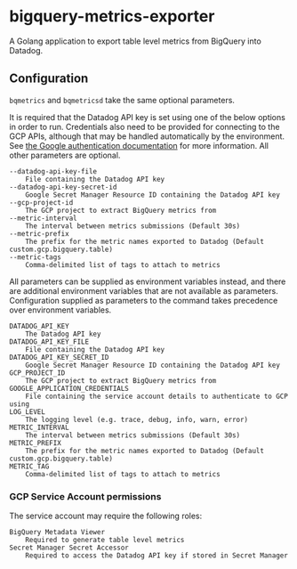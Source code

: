 # bigquery-metrics-exporter

A Golang application to export table level metrics from BigQuery into Datadog.

## Configuration
`bqmetrics` and `bqmetricsd` take the same optional parameters.

It is required that the Datadog API key is set using one of the below options
in order to run. Credentials also need to be provided for connecting to the
GCP APIs, although that may be handled automatically by the environment. See
[the Google authentication documentation](https://cloud.google.com/docs/authentication/production) 
for more information. All other parameters are optional.

```
--datadog-api-key-file
    File containing the Datadog API key
--datadog-api-key-secret-id
    Google Secret Manager Resource ID containing the Datadog API key
--gcp-project-id
    The GCP project to extract BigQuery metrics from
--metric-interval
    The interval between metrics submissions (Default 30s)
--metric-prefix
    The prefix for the metric names exported to Datadog (Default custom.gcp.bigquery.table)
--metric-tags
    Comma-delimited list of tags to attach to metrics
```

All parameters can be supplied as environment variables instead, and there
are additional environment variables that are not available as parameters.
Configuration supplied as parameters to the command takes precedence over
environment variables.

```
DATADOG_API_KEY
    The Datadog API key
DATADOG_API_KEY_FILE
    File containing the Datadog API key
DATADOG_API_KEY_SECRET_ID
    Google Secret Manager Resource ID containing the Datadog API key
GCP_PROJECT_ID
    The GCP project to extract BigQuery metrics from
GOOGLE_APPLICATION_CREDENTIALS
    File containing the service account details to authenticate to GCP using
LOG_LEVEL
    The logging level (e.g. trace, debug, info, warn, error)
METRIC_INTERVAL
    The interval between metrics submissions (Default 30s)
METRIC_PREFIX
    The prefix for the metric names exported to Datadog (Default custom.gcp.bigquery.table)
METRIC_TAG
    Comma-delimited list of tags to attach to metrics
```

### GCP Service Account permissions
The service account may require the following roles:
```
BigQuery Metadata Viewer
    Required to generate table level metrics
Secret Manager Secret Accessor
    Required to access the Datadog API key if stored in Secret Manager
```
